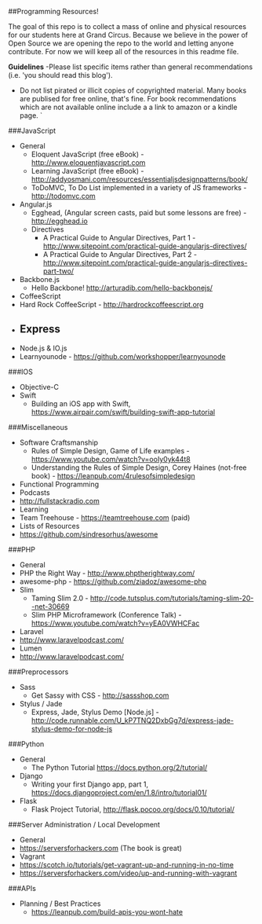 ##Programming Resources!

The goal of this repo is to collect a mass of online and physical resources for our students here at Grand Circus. Because we believe in the power of Open Source we are opening the repo to the world and letting anyone contribute. For now we will keep all of the resources in this readme file.

**Guidelines**
-Please list specific items rather than general recommendations (i.e. 'you should read this blog').
- Do not list pirated or illicit copies of copyrighted material. Many books are publised for free online, that's fine. For book recommendations which are not available online include a a link to amazon or a kindle page.
`

###JavaScript
- General
  - Eloquent JavaScript (free eBook) - http://www.eloquentjavascript.com
  - Learning JavaScript (free eBook) - http://addyosmani.com/resources/essentialjsdesignpatterns/book/
  - ToDoMVC, To Do List implemented in a variety of JS frameworks - http://todomvc.com
- Angular.js
  - Egghead, (Angular screen casts, paid but some lessons are free) - http://egghead.io
  - Directives
    - A Practical Guide to Angular Directives, Part 1 - http://www.sitepoint.com/practical-guide-angularjs-directives/
    - A Practical Guide to Angular Directives, Part 2 - http://www.sitepoint.com/practical-guide-angularjs-directives-part-two/
- Backbone.js
  - Hello Backbone! http://arturadib.com/hello-backbonejs/
- CoffeeScript
 - Hard Rock CoffeeScript - http://hardrockcoffeescript.org
- Express
  -
- Node.js & IO.js
 - Learnyounode - https://github.com/workshopper/learnyounode

###IOS
- Objective-C
- Swift
  - Building an iOS app with Swift, https://www.airpair.com/swift/building-swift-app-tutorial

###Miscellaneous
- Software Craftsmanship
  - Rules of Simple Design, Game of Life examples - https://www.youtube.com/watch?v=ooIy0yk44t8
  - Understanding the Rules of Simple Design, Corey Haines (not-free book) - https://leanpub.com/4rulesofsimpledesign
- Functional Programming
- Podcasts
 - http://fullstackradio.com
- Learning
 - Team Treehouse - https://teamtreehouse.com (paid)
- Lists of Resources
 - https://github.com/sindresorhus/awesome

###PHP
- General
 - PHP the Right Way - http://www.phptherightway.com/
 - awesome-php - https://github.com/ziadoz/awesome-php
- Slim
  - Taming Slim 2.0 - http://code.tutsplus.com/tutorials/taming-slim-20--net-30669
  - Slim PHP Microframework (Conference Talk) - https://www.youtube.com/watch?v=yEA0VWHCFac
- Laravel
 - http://www.laravelpodcast.com/
- Lumen
 - http://www.laravelpodcast.com/

###Preprocessors
- Sass
  - Get Sassy with CSS - http://sassshop.com
- Stylus / Jade
  - Express, Jade, Stylus Demo [Node.js] - http://code.runnable.com/U_kP7TNQ2DxbGg7d/express-jade-stylus-demo-for-node-js

###Python
- General
  - The Python Tutorial https://docs.python.org/2/tutorial/
- Django
  - Writing your first Django app, part 1, https://docs.djangoproject.com/en/1.8/intro/tutorial01/
- Flask
  - Flask Project Tutorial, http://flask.pocoo.org/docs/0.10/tutorial/

###Server Administration / Local Development
- General
 - https://serversforhackers.com (The book is great)
- Vagrant
 - https://scotch.io/tutorials/get-vagrant-up-and-running-in-no-time
 - https://serversforhackers.com/video/up-and-running-with-vagrant

###APIs
- Planning / Best Practices
  - https://leanpub.com/build-apis-you-wont-hate
